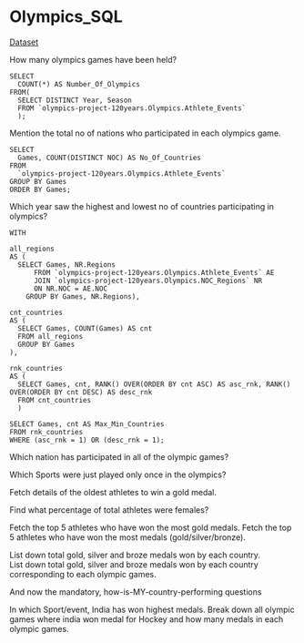 # Olympics_SQL

[Dataset](https://www.kaggle.com/datasets/heesoo37/120-years-of-olympic-history-athletes-and-results?select=noc_regions.csv)


How many olympics games have been held? 

    SELECT 
      COUNT(*) AS Number_Of_Olympics
    FROM( 
      SELECT DISTINCT Year, Season
      FROM `olympics-project-120years.Olympics.Athlete_Events`
      );

Mention the total no of nations who participated in each olympics game.

    SELECT 
      Games, COUNT(DISTINCT NOC) AS No_Of_Countries
    FROM 
      `olympics-project-120years.Olympics.Athlete_Events`
    GROUP BY Games
    ORDER BY Games;

Which year saw the highest and lowest no of countries participating in olympics?

    WITH 
    
    all_regions
    AS (
      SELECT Games, NR.Regions
          FROM `olympics-project-120years.Olympics.Athlete_Events` AE
          JOIN `olympics-project-120years.Olympics.NOC_Regions` NR 
          ON NR.NOC = AE.NOC
        GROUP BY Games, NR.Regions),
        
    cnt_countries
    AS (
      SELECT Games, COUNT(Games) AS cnt
      FROM all_regions
      GROUP BY Games
    ),
    
    rnk_countries
    AS (
      SELECT Games, cnt, RANK() OVER(ORDER BY cnt ASC) AS asc_rnk, RANK() OVER(ORDER BY cnt DESC) AS desc_rnk
      FROM cnt_countries
      )
      
    SELECT Games, cnt AS Max_Min_Countries
    FROM rnk_countries
    WHERE (asc_rnk = 1) OR (desc_rnk = 1);

Which nation has participated in all of the olympic games?


Which Sports were just played only once in the olympics?<br/>

Fetch details of the oldest athletes to win a gold medal.

Find what percentage of total athletes were females?

Fetch the top 5 athletes who have won the most gold medals.
Fetch the top 5 athletes who have won the most medals (gold/silver/bronze).


List down total gold, silver and broze medals won by each country.<br/>
List down total gold, silver and broze medals won by each country corresponding to each olympic games.<br/>

And now the mandatory, how-is-MY-country-performing questions

In which Sport/event, India has won highest medals.
Break down all olympic games where india won medal for Hockey and how many medals in each olympic games.

